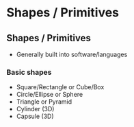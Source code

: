 # Shapes / Primitives

## Shapes / Primitives

* Generally built into software/languages

### Basic shapes

* Square/Rectangle or Cube/Box
* Circle/Ellipse or Sphere
* Triangle or Pyramid
* Cylinder \(3D\)
* Capsule \(3D\)


